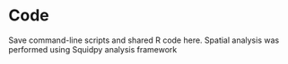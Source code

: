 # Code

Save command-line scripts and shared R code here.
Spatial analysis was performed using Squidpy analysis framework 
